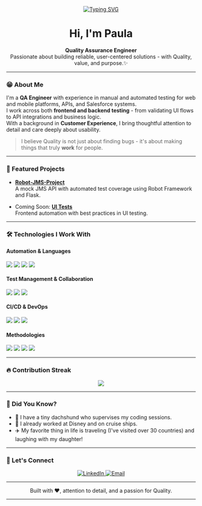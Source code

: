 <!-- Animated Typing Header -->
<p align="center">
  <a href="https://github.com/paulamarcondes">
    <img src="https://readme-typing-svg.herokuapp.com?font=Fira+Code&pause=1000&color=00AEEF&width=520&lines=QA+Engineer+%7C+Manual+and+Automated+Testing;API+%7C+Postman+%7C+Robot+Framework+%7C+Salesforce;Customer+Centric+%7C+Detail+Oriented+%7C+Curious" alt="Typing SVG" />
  </a>
</p>

<h1 align="center">Hi, I'm Paula </h1>

<p align="center">
  <b>Quality Assurance Engineer</b><br>
  Passionate about building reliable, user-centered solutions - with Quality, value, and purpose.✨ 
</p>

---

### 😁 About Me

I'm a **QA Engineer** with experience in manual and automated testing for web and mobile platforms, APIs, and Salesforce systems.  
I work across both **frontend and backend testing** - from validating UI flows to API integrations and business logic.  
With a background in **Customer Experience**, I bring thoughtful attention to detail and care deeply about usability.

> I believe Quality is not just about finding bugs - it's about making things that truly **work** for people.

---

### 🚀 Featured Projects

- [**Robot-JMS-Project**](https://github.com/paulamarcondes/Robot-JMS-Project)<br>
  A mock JMS API with automated test coverage using Robot Framework and Flask.

- Coming Soon: [**UI Tests**](#)<br>
  Frontend automation with best practices in UI testing.

---

### 🛠️ Technologies I Work With

#### Automation & Languages
<p>
  <img src="https://img.shields.io/badge/Robot_Framework-000?style=for-the-badge&logo=robot-framework&logoColor=white"/>
  <img src="https://img.shields.io/badge/Postman-FF6C37?style=for-the-badge&logo=postman&logoColor=white"/>
  <img src="https://img.shields.io/badge/Python-3776AB?style=for-the-badge&logo=python&logoColor=white"/>
  <img src="https://img.shields.io/badge/Javascript-F7DF1E?style=for-the-badge&logo=javascript&logoColor=black"/>
</p>

#### Test Management & Collaboration
<p>
  <img src="https://img.shields.io/badge/Jira-0052CC?style=for-the-badge&logo=jira&logoColor=white"/>
  <img src="https://img.shields.io/badge/Confluence-172B4D?style=for-the-badge&logo=confluence&logoColor=white"/>
  <img src="https://img.shields.io/badge/Xray-0052CC?style=for-the-badge&logo=jira&logoColor=white"/>
</p>

#### CI/CD & DevOps
<p>
  <img src="https://img.shields.io/badge/Jenkins-D24939?style=for-the-badge&logo=jenkins&logoColor=white"/>
  <img src="https://img.shields.io/badge/GitHub_Actions-2088FF?style=for-the-badge&logo=github-actions&logoColor=white"/>
  <img src="https://img.shields.io/badge/Git-F05032?style=for-the-badge&logo=git&logoColor=white"/>
</p>

#### Methodologies
<p>
  <img src="https://img.shields.io/badge/Agile-FCA121?style=for-the-badge&logo=scrumalliance&logoColor=black"/>
  <img src="https://img.shields.io/badge/BDD-6BA539?style=for-the-badge&logo=cucumber&logoColor=white"/>
  <img src="https://img.shields.io/badge/SDLC-4E4E4E?style=for-the-badge&logo=data&logoColor=white"/>
  <img src="https://img.shields.io/badge/Shift--Left-FF69B4?style=for-the-badge&logo=fastapi&logoColor=white"/>
</p>


---

### 🔥 Contribution Streak

<p align="center">
  <img src="https://github-readme-streak-stats.herokuapp.com/?user=paulamarcondes&theme=radical"/>
</p>

---

### 🌟 Did You Know?

- 🐶 I have a tiny dachshund who supervises my coding sessions.  
- 🏰 I already worked at Disney and on cruise ships.  
- ✈️ My favorite thing in life is traveling (I've visited over 30 countries) and laughing with my daughter!

---

### 🤝 Let's Connect

<p align="center">
  <a href="https://www.linkedin.com/in/paulamarcondes" target="_blank">
    <img src="https://img.shields.io/badge/LinkedIn-0A66C2?style=for-the-badge&logo=linkedin&logoColor=white" alt="LinkedIn"/>
  </a>
  <a href="mailto:paulamar.rp@gmail.com">
    <img src="https://img.shields.io/badge/Email-D14836?style=for-the-badge&logo=gmail&logoColor=white" alt="Email"/>
  </a>
</p>

---

<p align="center">
  Built with ❤️, attention to detail, and a passion for Quality.
</p>

---

